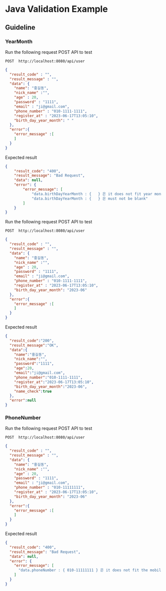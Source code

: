 # Java Validation Example
## Guideline
### YearMonth
Run the following request POST API to test

`POST  http://localhost:8080/api/user`
```json
{
  "result_code" : "",
  "result_message" : "",
  "data": {
    "name": "홍길동",
    "nick_name" :"",
    "age" : 20,
    "password" : "1111",
    "email" : "ji@gmail.com",
    "phone_number" : "010-1111-1111",
    "register_at" : "2023-06-17T13:05:10",
    "birth_day_year_month": " "
  },
  "error":{
    "error_message" :[
    ]
  }
}
```

Expected result

```json
{
    "result_code": "400",
    "result_message": "Bad Request",
    "data": null,
    "error": {
        "error_message": [
            "data.birthDayYearMonth : {   } 은 it does not fit year month format ex) 20230616",
            "data.birthDayYearMonth : {   } 은 must not be blank"
        ]
    }
}

```

Run the following request POST API to test

`POST  http://localhost:8080/api/user`
```json
{
  "result_code" : "",
  "result_message" : "",
  "data": {
    "name": "홍길동",
    "nick_name" :"",
    "age" : 20,
    "password" : "1111",
    "email" : "ji@gmail.com",
    "phone_number" : "010-1111-1111",
    "register_at" : "2023-06-17T13:05:10",
    "birth_day_year_month": "2023-06"
  },
  "error":{
    "error_message" :[
    ]
  }
}
```

Expected result
```json
{
  "result_code":"200",
  "result_message":"OK",
  "data":{
    "name":"홍길동",
    "nick_name":"",
    "password":"1111",
    "age":20,
    "email":"ji@gmail.com",
    "phone_number":"010-1111-1111",
    "register_at":"2023-06-17T13:05:10",
    "birth_day_year_month":"2023-06",
    "name_check":true
  },
  "error":null
}
```

### PhoneNumber

Run the following request POST API to test

`POST  http://localhost:8080/api/user`
```json
{
  "result_code" : "",
  "result_message" : "",
  "data": {
    "name": "홍길동",
    "nick_name" :"",
    "age" : 20,
    "password" : "1111",
    "email" : "ji@gmail.com",
    "phone_number" : "010-11111111",
    "register_at" : "2023-06-17T13:05:10",
    "birth_day_year_month": "2023-06"
  },
  "error":{
    "error_message" :[
    ]
  }
}

```

Expected result
```json
{
  "result_code": "400",
  "result_message": "Bad Request",
  "data": null,
  "error": {
    "error_message": [
      "data.phoneNumber : { 010-11111111 } 은 it does not fit the mobile phone number format ex) 000-0000-0000"
    ]
  }
}

```